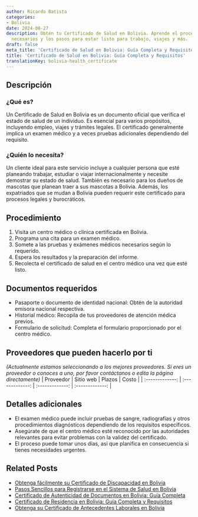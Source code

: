```yaml
---
author: Ricardo Batista
categories:
- Bolivia
date: 2024-06-27
description: Obtén tu Certificado de Salud en Bolivia. Aprende el proceso, documentos
  necesarios y los pasos para estar listo para trabajo, viajes y más.
draft: false
meta_title: 'Certificado de Salud en Bolivia: Guía Completa y Requisitos'
title: 'Certificado de Salud en Bolivia: Guía Completa y Requisitos'
translationKey: bolivia-health_certificate
---
```



## Descripción
### ¿Qué es?
Un Certificado de Salud en Bolivia es un documento oficial que verifica el estado de salud de un individuo. Es esencial para varios propósitos, incluyendo empleo, viajes y trámites legales. El certificado generalmente implica un examen médico y a veces pruebas adicionales dependiendo del requisito.

### ¿Quién lo necesita?
Un cliente ideal para este servicio incluye a cualquier persona que esté planeando trabajar, estudiar o viajar internacionalmente y necesite demostrar su estado de salud. También es necesario para los dueños de mascotas que planean traer a sus mascotas a Bolivia. Además, los expatriados que se mudan a Bolivia pueden requerir este certificado para procesos legales y burocráticos.

## Procedimiento

1. Visita un centro médico o clínica certificada en Bolivia.
2. Programa una cita para un examen médico.
3. Somete a las pruebas y exámenes médicos necesarios según lo requerido.
4. Espera los resultados y la preparación del informe.
5. Recolecta el certificado de salud en el centro médico una vez que esté listo.

## Documentos requeridos

- Pasaporte o documento de identidad nacional: Obtén de la autoridad emisora nacional respectiva.
- Historial médico: Recopila de tus proveedores de atención médica previos.
- Formulario de solicitud: Completa el formulario proporcionado por el centro médico.

## Proveedores que pueden hacerlo por ti
_(Actualmente estamos seleccionando a los mejores proveedores. Si eres un proveedor o conoces a uno, por favor contáctanos o edita la página directamente)_
| Proveedor       |     Sitio web    |     Plazos       |       Costo     |
| :-------------: | :-------------: |  :-------------: | :-------------: |

## Detalles adicionales

- El examen médico puede incluir pruebas de sangre, radiografías y otros procedimientos diagnósticos dependiendo de los requisitos específicos.
- Asegúrate de que el centro médico esté reconocido por las autoridades relevantes para evitar problemas con la validez del certificado.
- El proceso puede tomar unos días, así que planifica en consecuencia si tienes necesidades urgentes.


## Related Posts

- [Obtenga fácilmente su Certificado de Discapacidad en Bolivia](https://tramitit.com/es/guides/bolivia/certificado_de_discapacidad/)
- [Pasos Sencillos para Registrarse en el Sistema de Salud en Bolivia](https://tramitit.com/es/guides/bolivia/inscripción_en_el_sistema_de_salud/)
- [Certificado de Autenticidad de Documentos en Bolivia: Guía Completa](https://tramitit.com/es/guides/bolivia/certificado_de_autenticidad_de_documentos/)
- [Certificado de Residencia en Bolivia: Guía Completa y Requisitos](https://tramitit.com/es/guides/bolivia/certificado_de_residencia/)
- [Obtenga su Certificado de Antecedentes Laborales en Bolivia](https://tramitit.com/es/guides/bolivia/certificado_de_antecedentes_laborales/)
